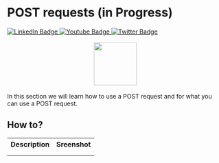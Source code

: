 # POST requests (in Progress)

<div id="badges">
  <a href="https://www.linkedin.com/in/k-borchert/">
    <img src="https://img.shields.io/badge/LinkedIn-blue?style=for-the-badge&logo=linkedin&logoColor=white" alt="LinkedIn Badge"/>
  </a>
  <a href="https://www.youtube.com/channel/UC6nEaIKn3ffJG6otCqNSMlA">
    <img src="https://img.shields.io/badge/YouTube-red?style=for-the-badge&logo=youtube&logoColor=white" alt="Youtube Badge"/>
  </a>
  <a href="https://twitter.com/Mirrortears">
    <img src="https://img.shields.io/badge/Twitter-blue?style=for-the-badge&logo=twitter&logoColor=white" alt="Twitter Badge"/>
  </a>
</div>
<br>
<div id="header" align="center">
  <img src="https://media.giphy.com/media/LHZyixOnHwDDy/giphy.gif" width="100"/>
</div>

<br>
In this section we will learn how to use a POST request and for what you can use a POST request.

<br>

## How to?

<table>
  <tr>
    <th>Description</th>
    <th>Sreenshot</th>
  </tr>
  
  <tr>
    <td></td>
    <td></td>
  </tr>
  
  <tr>
    <td></td>
    <td></td>
  </tr>
  
  
</table>

